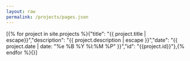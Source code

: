 ```yaml
---
layout: raw
permalink: /projects/pages.json
---
```

[{% for project in site.projects %}{"title": "{{ project.title | escape}}","description": "{{ project.description | escape }}","date": "{{ project.date | date: "%e %B %Y %l:%M %P" }}","id": "{{project.id}}"},{% endfor %}{}]